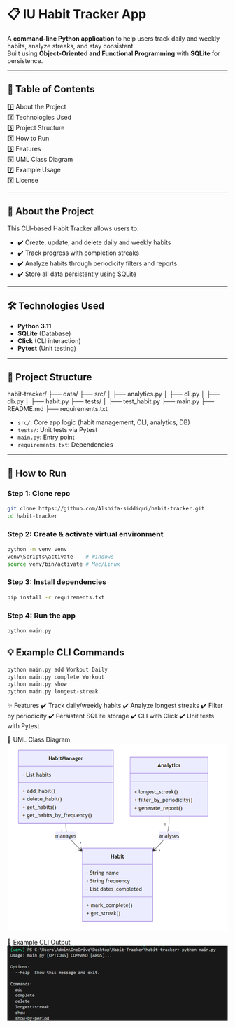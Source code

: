 # 📋 IU Habit Tracker App  

A **command-line Python application** to help users track daily and weekly habits, analyze streaks, and stay consistent.  
Built using **Object-Oriented and Functional Programming** with **SQLite** for persistence.

---

## 📑 Table of Contents  
1️⃣ About the Project  
2️⃣ Technologies Used  
3️⃣ Project Structure  
4️⃣ How to Run  
5️⃣ Features  
6️⃣ UML Class Diagram  
7️⃣ Example Usage  
8️⃣ License  

---

## 📌 About the Project  
This CLI-based Habit Tracker allows users to:  
- ✔️ Create, update, and delete daily and weekly habits  
- ✔️ Track progress with completion streaks  
- ✔️ Analyze habits through periodicity filters and reports  
- ✔️ Store all data persistently using SQLite  

---

## 🛠️ Technologies Used  
- **Python 3.11**  
- **SQLite** (Database)  
- **Click** (CLI interaction)  
- **Pytest** (Unit testing)  

---

## 📂 Project Structure  
habit-tracker/
├── data/
├── src/
│ ├── analytics.py
│ ├── cli.py
│ ├── db.py
│ ├── habit.py
├── tests/
│ ├── test_habit.py
├── main.py
├── README.md
├── requirements.txt

- `src/`: Core app logic (habit management, CLI, analytics, DB)  
- `tests/`: Unit tests via Pytest  
- `main.py`: Entry point  
- `requirements.txt`: Dependencies  

---

## 🚀 How to Run  

### Step 1: Clone repo  
```bash
git clone https://github.com/Alshifa-siddiqui/habit-tracker.git  
cd habit-tracker
``` 

### Step 2: Create & activate virtual environment
```bash
python -m venv venv  
venv\Scripts\activate    # Windows  
source venv/bin/activate # Mac/Linux  
```

### Step 3: Install dependencies
```bash
pip install -r requirements.txt  
```

### Step 4: Run the app
```bash
python main.py  
```

## 💡 Example CLI Commands
```bash
python main.py add Workout Daily  
python main.py complete Workout  
python main.py show  
python main.py longest-streak  
```

✨ Features
✔️ Track daily/weekly habits
✔️ Analyze longest streaks
✔️ Filter by periodicity
✔️ Persistent SQLite storage
✔️ CLI with Click
✔️ Unit tests with Pytest

📝 UML Class Diagram
![UML Diagram](UML-1.png)

📸 Example CLI Output
![CLI Output](CODE-1.png)